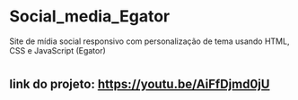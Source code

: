 # Social_media_Egator
Site de mídia social responsivo com personalização de tema usando HTML, CSS e JavaScript (Egator)
# <h2> link do projeto: https://youtu.be/AiFfDjmd0jU</h2>

